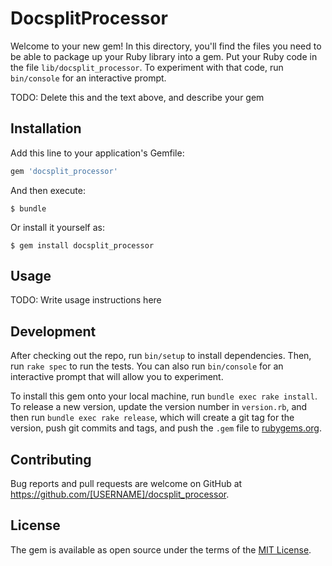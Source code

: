 # DocsplitProcessor

Welcome to your new gem! In this directory, you'll find the files you need to be able to package up your Ruby library into a gem. Put your Ruby code in the file `lib/docsplit_processor`. To experiment with that code, run `bin/console` for an interactive prompt.

TODO: Delete this and the text above, and describe your gem

## Installation

Add this line to your application's Gemfile:

```ruby
gem 'docsplit_processor'
```

And then execute:

    $ bundle

Or install it yourself as:

    $ gem install docsplit_processor

## Usage

TODO: Write usage instructions here

## Development

After checking out the repo, run `bin/setup` to install dependencies. Then, run `rake spec` to run the tests. You can also run `bin/console` for an interactive prompt that will allow you to experiment.

To install this gem onto your local machine, run `bundle exec rake install`. To release a new version, update the version number in `version.rb`, and then run `bundle exec rake release`, which will create a git tag for the version, push git commits and tags, and push the `.gem` file to [rubygems.org](https://rubygems.org).

## Contributing

Bug reports and pull requests are welcome on GitHub at https://github.com/[USERNAME]/docsplit_processor.

## License

The gem is available as open source under the terms of the [MIT License](https://opensource.org/licenses/MIT).
